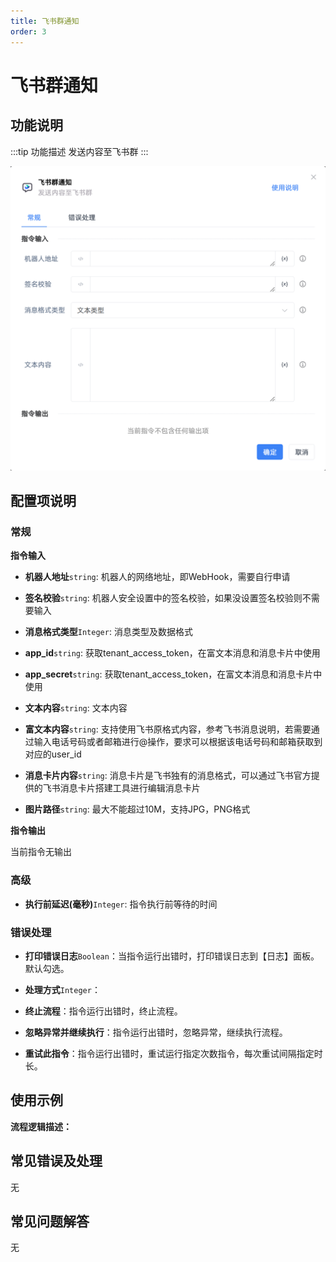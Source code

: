 ```yaml
---
title: 飞书群通知
order: 3
---
```


# 飞书群通知

## 功能说明

:::tip 功能描述
发送内容至飞书群
:::

![飞书群通知](../../../assets/飞书群通知_command.png)

## 配置项说明

### 常规

**指令输入**

- **机器人地址**`string`: 机器人的网络地址，即WebHook，需要自行申请

- **签名校验**`string`: 机器人安全设置中的签名校验，如果没设置签名校验则不需要输入

- **消息格式类型**`Integer`: 消息类型及数据格式

- **app_id**`string`: 获取tenant_access_token，在富文本消息和消息卡片中使用

- **app_secret**`string`: 获取tenant_access_token，在富文本消息和消息卡片中使用

- **文本内容**`string`: 文本内容

- **富文本内容**`string`: 支持使用飞书原格式内容，参考飞书消息说明，若需要通过输入电话号码或者邮箱进行@操作，要求可以根据该电话号码和邮箱获取到对应的user_id

- **消息卡片内容**`string`: 消息卡片是飞书独有的消息格式，可以通过飞书官方提供的飞书消息卡片搭建工具进行编辑消息卡片

- **图片路径**`string`: 最大不能超过10M，支持JPG，PNG格式


**指令输出**

当前指令无输出

### 高级

- **执行前延迟(毫秒)**`Integer`: 指令执行前等待的时间

### 错误处理

- **打印错误日志**`Boolean`：当指令运行出错时，打印错误日志到【日志】面板。默认勾选。

- **处理方式**`Integer`：

 - **终止流程**：指令运行出错时，终止流程。

 - **忽略异常并继续执行**：指令运行出错时，忽略异常，继续执行流程。

 - **重试此指令**：指令运行出错时，重试运行指定次数指令，每次重试间隔指定时长。

## 使用示例

**流程逻辑描述：** 

## 常见错误及处理

无

## 常见问题解答

无

